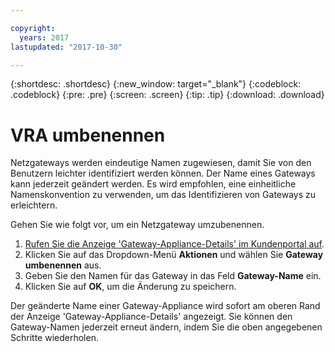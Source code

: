 ```yaml
---

copyright:
  years: 2017
lastupdated: "2017-10-30"

---
```


{:shortdesc: .shortdesc}
{:new_window: target="_blank"}
{:codeblock: .codeblock}
{:pre: .pre}
{:screen: .screen}
{:tip: .tip}
{:download: .download}

# VRA umbenennen

Netzgateways werden eindeutige Namen zugewiesen, damit Sie von den Benutzern leichter identifiziert werden können. Der Name eines Gateways kann jederzeit geändert werden. Es wird empfohlen, eine einheitliche Namenskonvention zu verwenden, um das Identifizieren von Gateways zu erleichtern.

Gehen Sie wie folgt vor, um ein Netzgateway umzubenennen.

1. [Rufen Sie die Anzeige 'Gateway-Appliance-Details' im Kundenportal auf](access-gateway-details.html). 
2. Klicken Sie auf das Dropdown-Menü **Aktionen** und wählen Sie **Gateway umbenennen** aus.
3. Geben Sie den Namen für das Gateway in das Feld **Gateway-Name** ein.
4. Klicken Sie auf **OK**, um die Änderung zu speichern. 

Der geänderte Name einer Gateway-Appliance wird sofort am oberen Rand der Anzeige 'Gateway-Appliance-Details' angezeigt. Sie können den Gateway-Namen jederzeit erneut ändern, indem Sie die oben angegebenen Schritte wiederholen.
